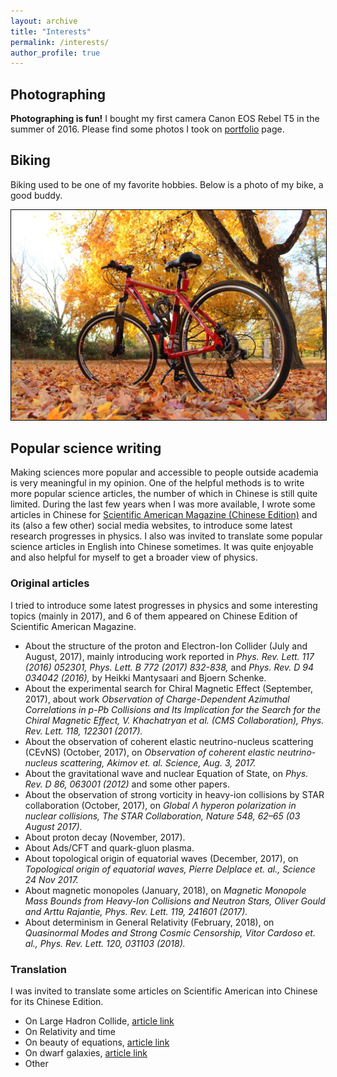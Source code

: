 ```yaml
---
layout: archive
title: "Interests"
permalink: /interests/
author_profile: true
---
```



## Photographing

**Photographing is fun!** I bought my first camera Canon EOS Rebel T5 in the summer of 2016. Please find some photos I took on [portfolio](https://lipeidu.github.io/portfolio/) page.


## Biking

Biking used to be one of my favorite hobbies. Below is a photo of my bike, a good buddy.

<img style="border:1px solid black;" src="/images/IMG_bike.jpg" alt="bike" style="width:200px;"/>

## Popular science writing

Making sciences more popular and accessible to people outside academia is very meaningful in my opinion. One of the helpful methods is to write more popular science articles, the number of which in Chinese is still quite limited. During the last few years when I was more available, I wrote some articles in Chinese for [Scientific American Magazine (Chinese Edition)](https://huanqiukexue.com/) and its (also a few other) social media websites, to introduce some latest research progresses in physics. I also was invited to translate some popular science articles in English into Chinese sometimes. It was quite enjoyable and also helpful for myself to get a broader view of physics.

### Original articles
I tried to introduce some latest progresses in physics and some interesting topics (mainly in 2017), and 6 of them appeared on Chinese Edition of Scientific American Magazine.
* About the structure of the proton and Electron-Ion Collider (July and August, 2017), mainly introducing work reported in _Phys. Rev. Lett. 117 (2016) 052301,_ _Phys. Lett. B 772 (2017) 832-838,_ and _Phys. Rev. D 94 034042 (2016),_ by Heikki Mantysaari and Bjoern Schenke.
* About the experimental search for Chiral Magnetic Effect (September, 2017), about work _Observation of Charge-Dependent Azimuthal Correlations in p-Pb Collisions and Its Implication for the Search for the Chiral Magnetic Effect, V. Khachatryan et al. (CMS Collaboration), Phys. Rev. Lett. 118, 122301 (2017)._
* About the observation of coherent elastic neutrino-nucleus scattering (CEvNS) (October, 2017), on _Observation of coherent elastic neutrino-nucleus scattering, Akimov et. al. Science, Aug. 3, 2017._
* About the gravitational wave and nuclear Equation of State, on _Phys. Rev. D 86, 063001 (2012)_ and some other papers.
* About the observation of strong vorticity in heavy-ion collisions by STAR collaboration (October, 2017), on _Global Λ hyperon polarization in nuclear collisions, The STAR Collaboration, Nature 548, 62–65 (03 August 2017)._
* About proton decay (November, 2017).
* About Ads/CFT and quark-gluon plasma.
* About topological origin of equatorial waves (December, 2017), on _Topological origin of equatorial waves, Pierre Delplace et. al., Science  24 Nov 2017._
* About magnetic monopoles (January, 2018), on _Magnetic Monopole Mass Bounds from Heavy-Ion Collisions and Neutron Stars, Oliver Gould and Arttu Rajantie, Phys. Rev. Lett. 119, 241601 (2017)._
* About determinism in General Relativity (February, 2018), on _Quasinormal Modes and Strong Cosmic Censorship, Vitor Cardoso et. al., Phys. Rev. Lett. 120, 031103 (2018)._

### Translation
I was invited to translate some articles on Scientific American into Chinese for its Chinese Edition.
* On Large Hadron Collide, [article link](https://www.scientificamerican.com/article/large-hadron-collider-starts-doing-science-again/)
* On Relativity and time
* On beauty of equations, [article link](https://www.scientificamerican.com/article/equations-are-art-inside-a-mathematicians-brain/)
* On dwarf galaxies, [article link](https://www.scientificamerican.com/article/dancing-dwarf-galaxies-deepen-dark-matter-mystery/#)
* Other

